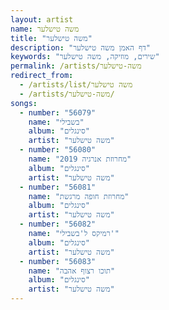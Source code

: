 ```yaml
---
layout: artist
name: משה טישלער
title: "משה טישלער"
description: "דף האמן משה טישלער"
keywords: "שירים, מוזיקה, משה טישלער"
permalink: /artists/משה-טישלער
redirect_from:
  - /artists/list/משה טישלער
  - /artists/משה-טישלער/
songs:
  - number: "56079"
    name: "בשבילי"
    album: "סינגלים"
    artist: "משה טישלער"
  - number: "56080"
    name: "מחרוזת אנרגיה 2019"
    album: "סינגלים"
    artist: "משה טישלער"
  - number: "56081"
    name: "מחרוזת חופה מרגשת"
    album: "סינגלים"
    artist: "משה טישלער"
  - number: "56082"
    name: "רמיקס ל'בשבילי'"
    album: "סינגלים"
    artist: "משה טישלער"
  - number: "56083"
    name: "תוכו רצוף אהבה"
    album: "סינגלים"
    artist: "משה טישלער"
---
```

